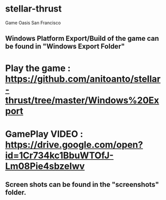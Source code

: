 # stellar-thrust
Game Oasis San Francisco
## Windows Platform Export/Build of the game can be found in "Windows Export Folder"
# Play the game : https://github.com/anitoanto/stellar-thrust/tree/master/Windows%20Export
# GamePlay VIDEO : https://drive.google.com/open?id=1Cr734kc1BbuWTOfJ-Lm08Pie4sbzeIwv
## Screen shots can be found in the "screenshots" folder.
